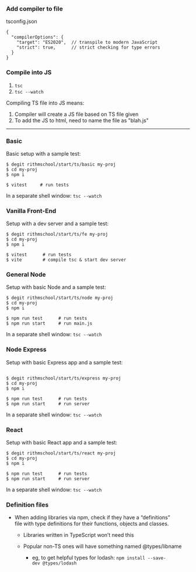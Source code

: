 
### Add compiler to file
tsconfig.json
```
{
  "compilerOptions": {
    "target": "ES2020",  // transpile to modern JavaScript
    "strict": true,      // strict checking for type errors
  }
}
```

### Compile into JS 
1. `tsc`
2. `tsc --watch`

Compiling TS file into JS means: 
1. Compiler will create a JS file based on TS file given 
2. To add the JS to html, need to name the file as "blah.js"


---- 
### Basic

Basic setup with a sample test:

```shell
$ degit rithmschool/start/ts/basic my-proj
$ cd my-proj
$ npm i

$ vitest     # run tests
```

In a separate shell window: `tsc --watch`

### Vanilla Front-End

Setup with a dev server and a sample test:

```shell
$ degit rithmschool/start/ts/fe my-proj
$ cd my-proj
$ npm i

$ vitest      # run tests
$ vite        # compile tsc & start dev server
```


### General Node

Setup with basic Node and a sample test:

```shell
$ degit rithmschool/start/ts/node my-proj
$ cd my-proj
$ npm i

$ npm run test      # run tests
$ npm run start     # run main.js

```

In a separate shell window: `tsc --watch`

### Node Express

Setup with basic Express app and a sample test:

```shell

$ degit rithmschool/start/ts/express my-proj
$ cd my-proj
$ npm i

$ npm run test      # run tests
$ npm run start     # run server
```

In a separate shell window: `tsc --watch`

### React

Setup with basic React app and a sample test:

```shell
$ degit rithmschool/start/ts/react my-proj
$ cd my-proj
$ npm i

$ npm run test      # run tests
$ npm run start     # run server
```

In a separate shell window: `tsc --watch`



### Definition files

- When adding libraries via npm, check if they have a “definitions” file with type definitions for their functions, objects and classes.
    
    - Libraries written in TypeScript won’t need this
        
    - Popular non-TS ones will have something named @types/libname
    
        - eg, to get helpful types for lodash: `npm install --save-dev @types/lodash`

